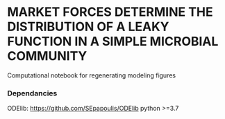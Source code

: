 # MARKET FORCES DETERMINE THE DISTRIBUTION OF A LEAKY FUNCTION IN A SIMPLE MICROBIAL COMMUNITY

Computational notebook for regenerating modeling figures

### Dependancies
ODElib: https://github.com/SEpapoulis/ODElib
python >=3.7
